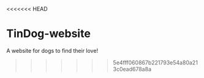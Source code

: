 <<<<<<< HEAD
# TinDog-website

A website for dogs to find their love!
>>>>>>> 5e4fff060867b221793e54a80a213c0ead678a8a
